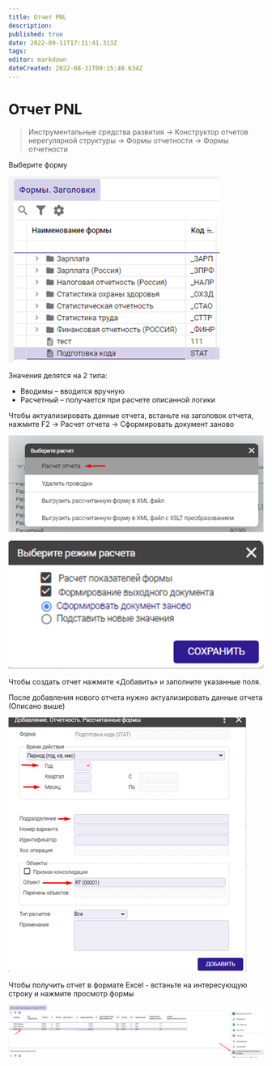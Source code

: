 ```yaml
---
title: Отчет PNL
description: 
published: true
date: 2022-09-11T17:31:41.313Z
tags: 
editor: markdown
dateCreated: 2022-08-31T09:15:40.634Z
---
```


# Отчет PNL

>Инструментальные средства развития → Конструктор отчетов нерегулярной структуры → Формы отчетности → Формы отчетности

Выберите форму

![](<../../../assets/image (763).png>)

Значения делятся на 2 типа:

* Вводимы – вводится вручную
* Расчетный – получается при расчете описанной логики

Чтобы актуализировать данные отчета, встаньте на заголовок отчета, нажмите F2 → Расчет отчета → Сформировать документ заново

![](<../../../assets/image (761).png>)

![](<../../../assets/image (750).png>)

Чтобы создать отчет нажмите «Добавить» и заполните указанные поля.

После добавления нового отчета нужно актуализировать данные отчета (Описано выше)

![](<../../../assets/image (745).png>)

Чтобы получить отчет в формате Excel - встаньте на интересующую строку и нажмите просмотр формы

![](<../../../assets/image (747).png>)
